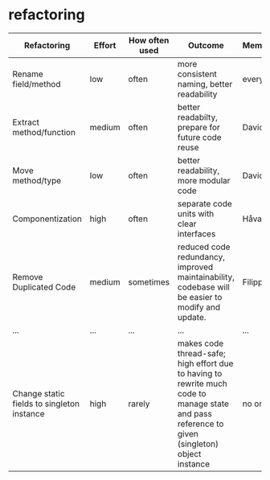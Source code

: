 # refactoring
|Refactoring                               |Effort|How often used|Outcome                                         |Member(s)|
|------------------------------------------|------|--------------|------------------------------------------------|---------|
|Rename field/method                       |low   |often         |more consistent naming, better readability      |everyone |
|Extract method/function                   |medium|often         |better readabilty, prepare for future code reuse|David    |
|Move method/type                          |low   |often         |better readability, more modular code           |David    |
|Componentization                          |high  |often         |separate code units with clear interfaces       |Håvard   |
|Remove Duplicated Code					   |medium|sometimes     |reduced code redundancy, improved maintainability, codebase will be easier to modify and update. | Filippa | 
|...                                       |...   |...           |...                                             |...      |
|Change static fields to singleton instance|high  |rarely        |makes code thread-safe; high effort due to having to rewrite much code to manage state and pass reference to given (singleton) object instance|no one(?)|

